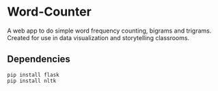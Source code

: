 Word-Counter
============

A web app to do simple word frequency counting, bigrams and trigrams. Created for use in data visualization and storytelling classrooms.

Dependencies
------------

```
pip install flask
pip install nltk
```